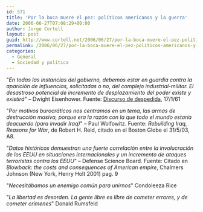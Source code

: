 ```yaml
---
id: 571
title: 'Por la boca muere el pez: polí­ticos americanos y la guerra'
date: 2006-06-27T07:08:29+00:00
author: Jorge Cortell
layout: post
guid: http://www.cortell.net/2006/06/27/por-la-boca-muere-el-pez-politicos-americanos-y-la-guerra/
permalink: /2006/06/27/por-la-boca-muere-el-pez-politicos-americanos-y-la-guerra/
categories:
  - General
  - Sociedad y polí­tica
---
```

"_En todas las instancias del gobierno, debemos estar en guardia contra la aparición de influencias, solicitadas o no, del complejo industrial-militar. El desastroso potencial de incremento de desplazamiento del poder existe y existirá_" – Dwight Eisenhower. Fuente: <a title="Eisenhower farewell" target="_blank" href="http://coursesa.matrix.msu.edu/~hst306/documents/indust.html">Discurso de despedida</a>, 17/1/61

"_Por motivos burocráticos nos centramos en un tema, las armas de destrucción masiva, porque era la razón con la que todo el mundo estarí­a deacuerdo (para invadir Iraq)_" – Paul Wolfowitz. Fuente: _Rebuilding Iraq, Reasons for War_, de Robert H. Reid, citado en el Boston Globe el 31/5/03, A8.

"_Datos históricos demuestran una fuerte correlación entre la involucración de los EEUU en situaciones internacionales y un incremento de ataques terroristas contra los EEUU_" – Defense Science Board. Fuente: Citado en _Blowback: the costs and consequences of American empire_, Chalmers Johnson (New York, Henry Holt 2001) pag. 9

"_Necesitábamos un enemigo común para unirnos_" Condoleeza Rice

"_La libertad es desorden. La gente libre es libre de cometer errores, y de cometer crí­menes_" Donald Rumsfeld